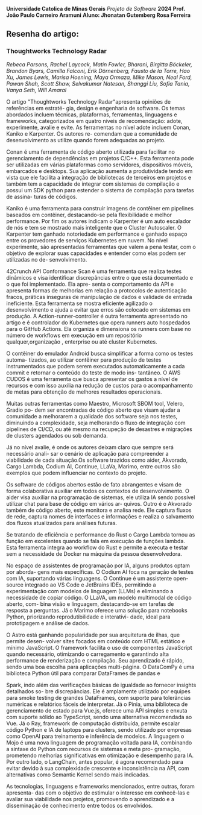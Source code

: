 **Universidade Catolica de Minas Gerais** 
*Projeto de Software*
**2024**
**Prof. João Paulo Carneiro Aramuni**
**Aluno: Jhonatan Gutemberg Rosa Ferreira**
## Resenha do artigo:
### Thoughtworks Technology Radar

*Rebeca Parsons, Rachel Laycock, Matin Fowler, Bharani, Birgitta Böckeler, Brandon
Byars, Camilla Falconi, Erik Dörnenberg, Fausto de la Torre, Hao Xu, James Lewis,
Marisa Hoening, Maya Ormaza, Mike Mason, Neal Ford, Pawan Shah, Scott Shaw,
Selvakumar Natesan, Shanggi Liu, Sofia Tania, Vanya Seth, Will Amaral*

O artigo "Thoughtworks Technology Radar"apresenta opiniões de referências em estraté-
gia, design e engenharia de software. Os temas abordados incluem técnicas, plataformas,
ferramentas, linguagens e frameworks, categorizados em quatro níveis de recomendação:
adote, experimente, avalie e evite.
As ferramentas no nível adote incluem Conan, Kaniko e Karpenter. Os autores re-
comendam que a comunidade de desenvolvimento as utilize quando forem adequadas ao
projeto.

Conan é uma ferramenta de código aberto utilizada para facilitar no gerenciamento
de dependências em projetos C/C++. Esta ferramenta pode ser utilizadas em várias
plataformas como servidores, dispositivos móveis, embarcados e desktops. Sua aplicação
aumenta a produtividade tendo em vista que ele facilita a integração de bibliotecas de
terceiros em projetos e também tem a capacidade de integrar com sistemas de compilação
e possui um SDK python para estender o sistema de compilação para tarefas de assina-
turas de códigos.

Kaniko é uma ferramenta para construir imagens de contêiner em pipelines baseados
em contêiner, destacando-se pela flexibilidade e melhor performance. Por fim os autores
indicam o Karpenter é um auto escalador de nós e tem se mostrado mais inteligente que
o Cluster Autoscaler. O Karpenter tem ganhado notoriedade em performance e ganhado
espaço entre os provedores de serviços Kubernetes em nuvem.
No nível experimente, são apresentadas ferramentas que valem a pena testar, com o
objetivo de explorar suas capacidades e entender como elas podem ser utilizadas no de-
senvolvimento.

42Crunch API Conformance Scan é uma ferramenta que realiza testes dinâmicos e visa
identificar discrepâncias entre o que está documentado e o que foi implementado. Ela apre-
senta o comportamento da API e apresenta formas de melhorias em relação a protocolos
de autenticação fracos, práticas inseguras de manipulação de dados e validade de entrada
ineficiente. Esta ferramenta se mostra eficiente agilizado o desenvolvimento e ajuda a
evitar que erros são colocado em sistemas em produção. A Action-runner-controller é
outra ferramenta apresentado no artigo e é controlador do Kubernetes que opera runners
auto hospedados para o GitHub Actions. Ela organiza e dimensiona os runners com base
no número de workflows em execução em um repositório qualquer,organização , enterprise
ou até cluster Kubernetes.

O contêiner do emulador Android busca simplificar a forma como os testes automa-
tizados, ao utilizar contêiner para produção de testes instrumentados que podem serem
executados automaticamente a cada commit e retornar o conteúdo do teste de modo ins-
tantâneo. O AWS CUDOS é uma ferramenta que busca apresentar os gastos a nível de
recursos e com isso auxilia na redução de custos para o acompanhamento de metas para
obtenção de melhores resultados operacionais.

Muitas outras ferramentas como Maestro, Microsoft SBOM tool, Velero, Gradio po-
dem ser encontradas de código aberto que visam ajudar a comunidade a melhorarem a
qualidade dos software seja nos testes, diminuindo a complexidade, seja melhorando o
fluxo de integração com pipelines de CI/CD, ou até mesmo na recupeção de desastres e
migrações de clusters agendados ou sob demanda.

Já no nível avalie, é onde os autores deixam claro que sempre será necessário anali-
sar o cenário de aplicação para compreender a viabilidade de cada situação.Os software
trazidos como aider, Akvorado, Cargo Lambda, Codium AI, Continue, LLaVa, Marimo,
entre outros são exemplos que podem influenciar no contexto do projeto.

Os software de códigos abertos estão de fato abrangentes e visam de forma colaborativa
auxiliar em todos os contextos de desenvolvimento. O aider visa auxiliar na programação
de sistemas, ele utiliza IA sendo possível utilizar chat para base de código em vários ar-
quivos. Outro é o Akvorado também de código aberto, este monitora e analisa rede. Ele
captura fluxos de rede, captura nomes de interfaces e informações e realiza o salvamento
dos fluxos atualizados para análises futuras.

Se tratando de eficiência e performance do Rust o Cargo Lambda tornou as função
em excelentes quando se fala em execução de funções lambda. Esta ferramenta integra ao
workflow do Rust e permite a executa e testar sem a necessidade de Docker na máquina
da pessoa desenvolvedora.

No espaço de assistentes de programação por IA, alguns produtos optam por aborda-
gens mais específicas. O Codium AI foca na geração de testes com IA, suportando várias
linguagens. O Continue é um assistente open-source integrado ao VS Code e JetBrains
IDEs, permitindo a experimentação com modelos de linguagem (LLMs) e eliminando a
necessidade de copiar código. O LLaVA, um modelo multimodal de código aberto, com-
bina visão e linguagem, destacando-se em tarefas de resposta a perguntas. Já o Marimo
oferece uma solução para notebooks Python, priorizando reprodutibilidade e interativi-
dade, ideal para prototipagem e análise de dados.

O Astro está ganhando popularidade por sua arquitetura de ilhas, que permite desen-
volver sites focados em conteúdo com HTML estático e mínimo JavaScript. O framework
facilita o uso de componentes JavaScript quando necessário, otimizando o carregamento
e garantindo alta performance de renderização e compilação. Seu aprendizado é rápido,
sendo uma boa escolha para aplicações multi-página.
O DataComPy é uma biblioteca Python útil para comparar DataFrames de pandas e

Spark, indo além das verificações básicas de igualdade ao fornecer insights detalhados so-
bre discrepâncias. Ele é amplamente utilizado por equipes para smoke testing de grandes
DataFrames, com suporte para tolerâncias numéricas e relatórios fáceis de interpretar. Já
o Pinia, uma biblioteca de gerenciamento de estado para Vue.js, oferece uma API simples
e enxuta com suporte sólido ao TypeScript, sendo uma alternativa recomendada ao Vue.
Já o Ray, framework de computação distribuída, permite escalar código Python e IA
de laptops para clusters, sendo utilizado por empresas como OpenAI para treinamento
e inferência de modelos. A linguagem o Mojo é uma nova linguagem de programação
voltada para IA, combinando a sintaxe do Python com recursos de sistemas e meta pro-
gramação, prometendo melhorias significativas em otimização e desempenho para IA. Por
outro lado, o LangChain, antes popular, é agora recomendado para evitar devido à sua
complexidade crescente e inconsistência na API, com alternativas como Semantic Kernel
sendo mais indicadas.

As tecnologias, linguagens e frameworks mencionados, entre outras, foram apresenta-
das com o objetivo de estimular o interesse em conhecê-las e avaliar sua viabilidade nos
projetos, promovendo o aprendizado e a disseminação de conhecimento entre todos os
envolvidos.